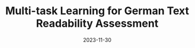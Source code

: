 ---
title: "Multi-task Learning for German Text Readability Assessment"
collection: 'publications'
permalink: /publication/German-Text-Readability-Assessment
date: 2023-11-30
venue: 'CLiC-it - 9th Italian Conference on Computational Linguistics 2023'
paperurl: ''
citation: 'Salar Mohtaj; Vera Schmitt; Razieh Khamsehashari; Sebastian Möller. Multi-task Learning for German Text Readability Assessment. CLiC-it - 9th Italian Conference on Computational Linguistics 2023'
---
